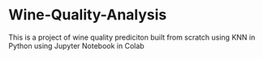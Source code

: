 # Wine-Quality-Analysis
This is a project of wine quality prediciton built from scratch using KNN in Python using Jupyter Notebook in Colab
